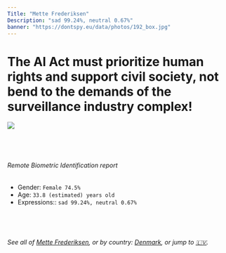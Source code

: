```yaml
---
Title: "Mette Frederiksen"
Description: "sad 99.24%, neutral 0.67%"
banner: "https://dontspy.eu/data/photos/192_box.jpg"
---
```


# The AI Act must prioritize human rights and support civil society, not bend to the demands of the surveillance industry complex!

<link rel="stylesheet" type="text/css" href="/css/blog.css" />

<div class="is-fake" hidden>

_This image is **clearly fake**_, yet we [continue to collect them because the AI Act negotiations](/blog/why-deepfake/) are heading in a direction that will only make people's lives more complicated. For a more in-depth explanation, read: [Double threat: why losing the battle against Face Biometrics would fuel the proliferation of deepfakes](/blog/the-dual-threat-how-losing-the-biometric-battle-fuels-deepfake-proliferation/).


</div>

<!-- <img src="https://dontspy.eu/data/photos/54_box.jpg" /> -->
<img src="https://dontspy.eu/data/photos/192_box.jpg" />

## <br>

###### Remote Biometric Identification report

* <span class="label">Gender:</span> `Female 74.5%`
* <span class="label">Age:</span> `33.8 (estimated) years old`
* <span class="label">Expressions::</span> `sad 99.24%, neutral 0.67%`

## <br>

###### See all of [Mette Frederiksen](/policymaker#Mette%20Frederiksen), or by country: [Denmark](/country#Denmark), or jump to [🇱🇻](/x/232).

## <br>
